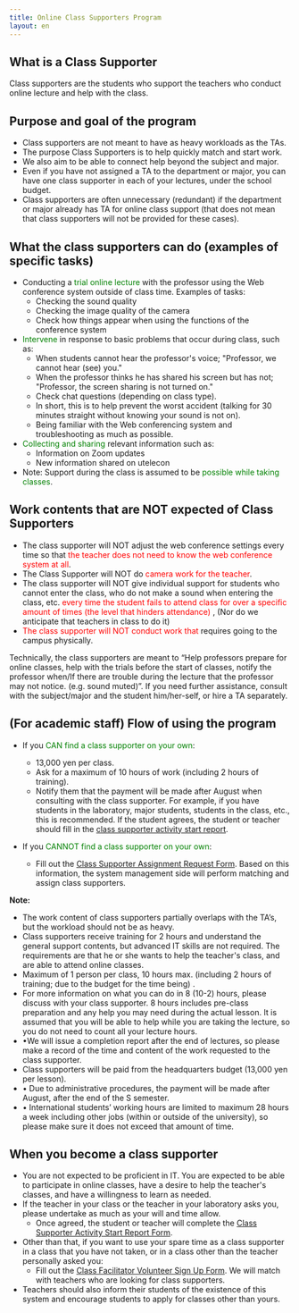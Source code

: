 ```yaml
---
title: Online Class Supporters Program
layout: en
---
```


What is a Class Supporter
---------------------------

Class supporters are the students who support the teachers who conduct online lecture and help with the class.

Purpose and goal of the program
---------------------------

* Class supporters are not meant to have as heavy workloads as the TAs.
* The purpose Class Supporters is to help quickly match and start work. 
* We also aim to be able to connect help beyond the subject and major.
* Even if you have not assigned a TA to the department or major, you can have one class supporter in each of your lectures, under the school budget.
* Class supporters are often unnecessary (redundant) if the department or major already has TA for online class support (that does not mean that class supporters will not be provided for these cases).

What the class supporters can do (examples of specific tasks)
---------------------------

* Conducting a <font color="green">trial online lecture </font> with the professor using the Web conference system outside of class time. Examples of tasks:
  * Checking the sound quality
  * Checking the image quality of the camera
  * Check how things appear when using the functions of the conference system
* <font color="green">Intervene</font> in response to basic problems that occur during class, such as:
  * When students cannot hear the professor's voice; "Professor, we cannot hear (see) you."
  * When the professor thinks he has shared his screen but has not; "Professor, the screen sharing is not turned on."
  * Check chat questions (depending on class type).
  * In short, this is to help prevent the worst accident (talking for 30 minutes straight without knowing your sound is not on).
  * Being familiar with the Web conferencing system and troubleshooting as much as possible.
* <font color="green">Collecting and sharing </font> relevant information such as:
  * Information on Zoom updates
  * New information shared on utelecon
* Note: Support during the class is assumed to be <font color="green">possible while taking classes</font>.

Work contents that are NOT expected of Class Supporters
---------------------------

* The class supporter will NOT adjust the web conference settings every time so that <font color="red">the teacher does not need to know the web conference system at all</font>.
* The Class Supporter will NOT do <font color="red"> camera work for the teacher</font>.
* The class supporter will NOT give  individual support for students who cannot enter the class, who do not make a sound when entering the class, etc. <font color="red"> every time the student fails to attend class for over a specific amount of times (the level that hinders attendance) </font>, (Nor do we anticipate that teachers in class to do it)
* <font color="red">The class supporter will NOT conduct work that</font> requires going to the campus physically.


Technically, the class supporters are meant to “Help professors prepare for online classes, help with the trials before the start of classes, notify the professor when/If there are trouble during the lecture that the professor may not notice. (e.g. sound muted)”. If you need further assistance, consult with the subject/major and the student him/her-self, or hire a TA separately.

(For academic staff) Flow of using the program
---------------------------

* If you <font color="green">CAN find a class supporter on your own</font>:
  * 13,000 yen per class.  
  * Ask for a maximum of 10 hours of work (including 2 hours of training).
  * Notify them that the payment will be made after August when consulting with the class supporter. For example, if you have students in the laboratory, major students, students in the class, etc., this is recommended. If the student agrees, the student or teacher should fill in the  <a href="https://tinyurl.com/ugrxm4r" target="_blank">class supporter activity start report</a>.

* If you <font color="green">CANNOT find a class supporter on your own</font>:
  * Fill out the <a href="https://tinyurl.com/rcu2lgz" target="_blank">Class Supporter Assignment Request Form</a>. Based on this information, the system management side will perform matching and assign class supporters.
 
**Note:**

* The work content of class supporters partially overlaps with the TA’s, but the workload should not be as heavy.
* Class supporters receive training for 2 hours and understand the general support contents, but advanced IT skills are not required. The requirements are that he or she wants to help the teacher's class, and are able to attend online classes.
* Maximum of 1 person per class, 10 hours max. (including 2 hours of training; due to the budget for the time being) .
* For more information on what you can do in 8 (10-2) hours, please discuss with your class supporter. 8 hours includes pre-class preparation and any help you may need during the actual lesson. It is assumed that you will be able to help while you are taking the lecture, so you do not need to count all your lecture hours.
* •We will issue a completion report after the end of lectures, so please make a record of the time and content of the work requested to the class supporter.
* Class supporters will be paid from the headquarters budget (13,000 yen per lesson).
* •	Due to administrative procedures, the payment will be made after August, after the end of the S semester.
* •	International students’ working hours are limited to maximum 28 hours a week including other jobs (within or outside of the university), so please make sure it does not exceed that amount of time.

When you become a class supporter
---------------------------------------------
* You are not expected to be proficient in IT. You are expected to be able to participate in online classes, have a desire to help the teacher's classes, and have a willingness to learn as needed.
* If the teacher in your class or the teacher in your laboratory asks you, please undertake as much as your will and time allow.
  * Once agreed, the student or teacher will complete the <a href="https://tinyurl.com/ugrxm4r" target="_blank">Class Supporter Activity Start Report Form</a>.
* Other than that, if you want to use your spare time as a class supporter in a class that you have not taken, or in a class other than the teacher personally asked you:
  * Fill out the <a href="https://tinyurl.com/vob4dzp">Class Facilitator Volunteer Sign Up Form</a>. We will match with teachers who are looking for class supporters.
* Teachers should also inform their students of the existence of this system and encourage students to apply for classes other than yours.


